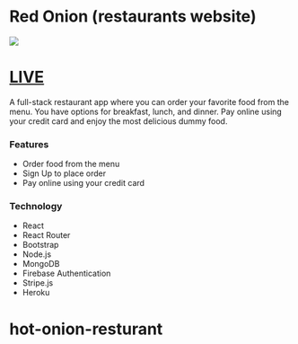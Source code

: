 # Red Onion (restaurants website)
![](https://i.ibb.co/p213QhN/image.png)
# [LIVE](https://e-restaurant-27e3c.firebaseapp.com/)

A full-stack restaurant app where you can order your favorite food from the menu. You have options for breakfast, lunch, and dinner. Pay online using your credit card and enjoy the most delicious dummy food.

### Features
- Order food from the menu
- Sign Up to place order
- Pay online using your credit card

### Technology
- React
- React Router
- Bootstrap
- Node.js
- MongoDB
- Firebase Authentication
- Stripe.js
- Heroku
# hot-onion-resturant
